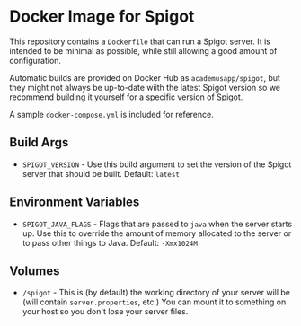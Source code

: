 # Docker Image for Spigot

This repository contains a `Dockerfile` that can run a Spigot server. It is intended to be minimal as possible, while still allowing a good amount of configuration.

Automatic builds are provided on Docker Hub as `academusapp/spigot`, but they might not always be up-to-date wiith the latest Spigot version so we recommend building it yourself for a specific version of Spigot.

A sample `docker-compose.yml` is included for reference.

## Build Args

- `SPIGOT_VERSION` - Use this build argument to set the version of the Spigot server that should be built. Default: `latest`

## Environment Variables

- `SPIGOT_JAVA_FLAGS` - Flags that are passed to `java` when the server starts up. Use this to override the amount of memory allocated to the server or to pass other things to Java. Default: `-Xmx1024M`

## Volumes

- `/spigot` - This is (by default) the working directory of your server will be (will contain `server.properties`, etc.) You can mount it to something on your host so you don't lose your server files.
